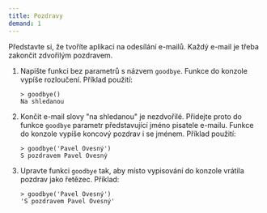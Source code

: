 ```yaml
---
title: Pozdravy
demand: 1
---
```


Představte si, že tvoříte aplikaci na odesílání e-mailů. Každý e-mail je třeba zakončit zdvořilým pozdravem.

1. Napište funkci bez parametrů s názvem `goodbye`. Funkce do konzole vypíše rozloučení. Příklad použití:
   ```jscon
   > goodbye()
   Na shledanou
   ```
1. Končit e-mail slovy "na shledanou" je nezdvořilé. Přidejte proto do funkce `goodbye` parametr představující jméno pisatele e-mailu. Funkce do konzole vypíše koncový pozdrav i se jménem. Příklad použití:
   ```jscon
   > goodbye('Pavel Ovesný')
   S pozdravem Pavel Ovesný
   ```
1. Upravte funkci `goodbye` tak, aby místo vypisování do konzole vrátila pozdrav jako řetězec. Příklad:
   ```jscon
   > goodbye('Pavel Ovesný')
   'S pozdravem Pavel Ovesný'
   ```

